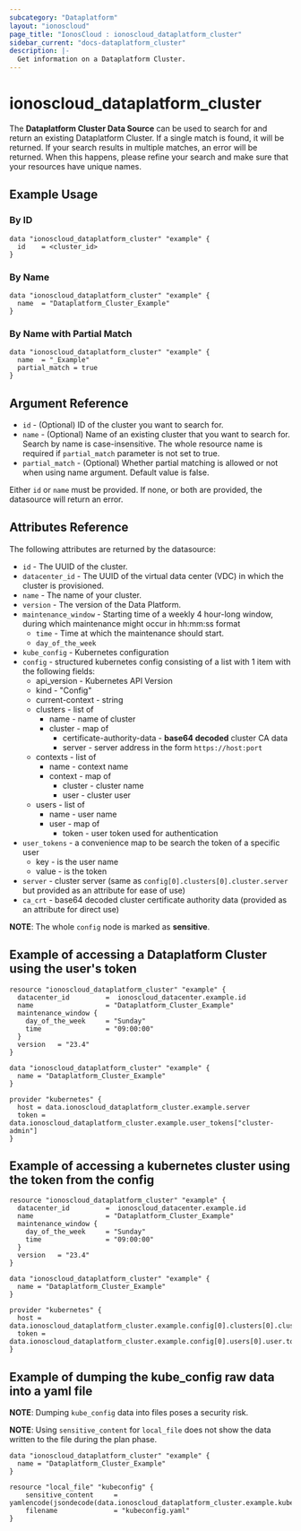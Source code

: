 ```yaml
---
subcategory: "Dataplatform"
layout: "ionoscloud"
page_title: "IonosCloud : ionoscloud_dataplatform_cluster"
sidebar_current: "docs-dataplatform_cluster"
description: |-
  Get information on a Dataplatform Cluster.
---
```


# ionoscloud_dataplatform_cluster

The **Dataplatform Cluster Data Source** can be used to search for and return an existing Dataplatform Cluster.
If a single match is found, it will be returned. If your search results in multiple matches, an error will be returned.
When this happens, please refine your search and make sure that your resources have unique names.

## Example Usage

### By ID
```hcl
data "ionoscloud_dataplatform_cluster" "example" {
  id	= <cluster_id>
}
```

### By Name

```hcl
data "ionoscloud_dataplatform_cluster" "example" {
  name	= "Dataplatform_Cluster_Example"
}
```

### By Name with Partial Match

```hcl
data "ionoscloud_dataplatform_cluster" "example" {
  name	= "_Example"
  partial_match = true
}
```

## Argument Reference

* `id` - (Optional) ID of the cluster you want to search for.
* `name` - (Optional) Name of an existing cluster that you want to search for. Search by name is case-insensitive. The whole resource name is required if `partial_match` parameter is not set to true.
* `partial_match` - (Optional) Whether partial matching is allowed or not when using name argument. Default value is false.

Either `id` or `name` must be provided. If none, or both are provided, the datasource will return an error.

## Attributes Reference

The following attributes are returned by the datasource:

* `id` - The UUID of the cluster.
* `datacenter_id` - The UUID of the virtual data center (VDC) in which the cluster is provisioned.
* `name` - The name of your cluster.
* `version` - The version of the Data Platform.
* `maintenance_window` - Starting time of a weekly 4 hour-long window, during which maintenance might occur in hh:mm:ss format
  * `time` - Time at which the maintenance should start. 
  * `day_of_the_week`
* `kube_config` - Kubernetes configuration
* `config` - structured kubernetes config consisting of a list with 1 item with the following fields:
  * api_version - Kubernetes API Version
  * kind - "Config"
  * current-context - string
  * clusters - list of
    * name - name of cluster
    * cluster - map of
      * certificate-authority-data - **base64 decoded** cluster CA data
      * server -  server address in the form `https://host:port`
  * contexts - list of
    * name - context name
    * context - map of
      * cluster - cluster name
      * user - cluster user
  * users - list of
    * name - user name
    * user - map of
      * token - user token used for authentication
* `user_tokens` - a convenience map to be search the token of a specific user
  * key - is the user name
  * value - is the token
* `server` - cluster server (same as `config[0].clusters[0].cluster.server` but provided as an attribute for ease of use)
* `ca_crt` - base64 decoded cluster certificate authority data (provided as an attribute for direct use)

**NOTE**: The whole `config` node is marked as **sensitive**.

## Example of accessing a Dataplatform Cluster using the user's token

```
resource "ionoscloud_dataplatform_cluster" "example" {
  datacenter_id   		=  ionoscloud_datacenter.example.id
  name 					= "Dataplatform_Cluster_Example"
  maintenance_window {
    day_of_the_week  	= "Sunday"
    time				= "09:00:00"
  }
  version	= "23.4"
}

data "ionoscloud_dataplatform_cluster" "example" {
  name = "Dataplatform_Cluster_Example"
}

provider "kubernetes" {
  host = data.ionoscloud_dataplatform_cluster.example.server
  token =  data.ionoscloud_dataplatform_cluster.example.user_tokens["cluster-admin"]
}
```

## Example of accessing a kubernetes cluster using the token from the config

```
resource "ionoscloud_dataplatform_cluster" "example" {
  datacenter_id   		=  ionoscloud_datacenter.example.id
  name 					= "Dataplatform_Cluster_Example"
  maintenance_window {
    day_of_the_week  	= "Sunday"
    time				= "09:00:00"
  }
  version	= "23.4"
}

data "ionoscloud_dataplatform_cluster" "example" {
  name = "Dataplatform_Cluster_Example"
}

provider "kubernetes" {
  host = data.ionoscloud_dataplatform_cluster.example.config[0].clusters[0].cluster.server
  token =  data.ionoscloud_dataplatform_cluster.example.config[0].users[0].user.token
}
```


## Example of dumping the kube_config raw data into a yaml file

**NOTE**: Dumping `kube_config` data into files poses a security risk.

**NOTE**: Using `sensitive_content` for `local_file` does not show the data written to the file during the plan phase.

```
data "ionoscloud_dataplatform_cluster" "example" {
  name = "Dataplatform_Cluster_Example"
}

resource "local_file" "kubeconfig" {
    sensitive_content     = yamlencode(jsondecode(data.ionoscloud_dataplatform_cluster.example.kube_config))
    filename              = "kubeconfig.yaml"
}

```